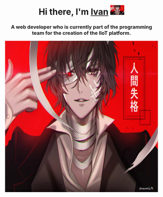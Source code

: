 
<h1 align="center">Hi there, I'm <a href="https://t.me/DazaiVan" target="_blank">Ivan</a> 
<img src="https://github.com/DazaiOsamu2111/DazaiOsamu2111/blob/main/DazaiOsamu.jpg" height="32"/></h1>
<h3 align="center">A web developer who is currently part of the programming team for the creation of the IIoT platform.</h3>
<img src="https://github.com/DazaiOsamu2111/DazaiOsamu2111/blob/main/DazaiOsamu.jpg" height="500"/></h1>
<!--
**DazaiOsamu2111/DazaiOsamu2111** is a ✨ _special_ ✨ repository because its `README.md` (this file) appears on your GitHub profile.

Here are some ideas to get you started:

- 🔭 I’m currently working on ...
- 🌱 I’m currently learning ...
- 👯 I’m looking to collaborate on ...
- 🤔 I’m looking for help with ...
- 💬 Ask me about ...
- 📫 How to reach me: ...
- 😄 Pronouns: ...
- ⚡ Fun fact: ...
-->
